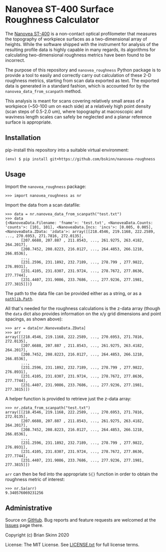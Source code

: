 Nanovea ST-400 Surface Roughness Calculator
===================

The [Nanovea ST-400](https://nanovea.com/instruments/st400/) is a non-contact optical profilometer that
measures the topography of workpiece surfaces as a two-dimensional array of heights.
While the software shipped with the instrument for analysis of the resulting
profile data is highly capable in many regards, its algorithms for calculating
two-dimensional roughness metrics have been found to be incorrect.

The purpose of this repository and `nanovea_roughness` Python package is
to provide a tool to easily and correctly carry out calculation of these
2-D roughness metrics, starting from scan data exported as text. The exported
data is generated in a standard fashion, which is accounted for by the
`nanovea_data_from_scanpath` method.

This analysis is meant for scans covering relatively small areas of a workpiece
(~50-100 um on each side) at a relatively high point density (scan steps of
0.5-2.0 um), where topography at macroscopic and waviness length scales
can safely be neglected and a planar reference surface is appropriate.

Installation
-------

pip-install this repository into a suitable virtual environment:

```
(env) $ pip install git+https://github.com/bskinn/nanovea-roughness
```

Usage
-----

Import the `nanovea_roughness` package:

```
>>> import nanovea_roughness as nr
```

Import the data from a scan datafile:

```
>>> data = nr.nanovea_data_from_scanpath("test.txt")
>>> data
{<NanoveaData.Filename: 'fname'>: 'test.txt', <NanoveaData.Counts: 'counts'>: [101, 101], <NanoveaData.Incs: 'incs'>: [0.005, 0.005], <NanoveaData.ZData: 'zdata'>: array([[218.4546, 219.1168, 222.2589, ..., 270.6953, 271.7816, 272.0135],
       [207.6688, 207.887 , 211.8543, ..., 261.9275, 263.4182, 264.2017],
       [208.7452, 208.8223, 216.0127, ..., 264.4853, 266.1218, 266.8536],
       ...,
       [231.2596, 231.1892, 232.7189, ..., 278.799 , 277.9822, 276.8931],
       [231.4105, 231.8307, 231.9724, ..., 278.7672, 277.8636, 277.7744],
       [231.4407, 231.9086, 233.7686, ..., 277.9236, 277.1981, 277.3815]])}
```

The path to the data file can be provided either as a string, or as a
[`pathlib.Path`](https://docs.python.org/3/library/pathlib.html#pathlib.Path).

All that's needed for the roughness calculations is the z-data array
(though the `data` dict also provides information on the 
x/y grid dimensions and point spacings, as shown above):

```
>>> arr = data[nr.NanoveaData.ZData]
>>> arr
array([[218.4546, 219.1168, 222.2589, ..., 270.6953, 271.7816, 272.0135],
       [207.6688, 207.887 , 211.8543, ..., 261.9275, 263.4182, 264.2017],
       [208.7452, 208.8223, 216.0127, ..., 264.4853, 266.1218, 266.8536],
       ...,
       [231.2596, 231.1892, 232.7189, ..., 278.799 , 277.9822, 276.8931],
       [231.4105, 231.8307, 231.9724, ..., 278.7672, 277.8636, 277.7744],
       [231.4407, 231.9086, 233.7686, ..., 277.9236, 277.1981, 277.3815]])
```

A helper function is provided to retrieve just the z-data array:

```
>>> nr.zdata_from_scanpath("test.txt")
array([[218.4546, 219.1168, 222.2589, ..., 270.6953, 271.7816, 272.0135],
       [207.6688, 207.887 , 211.8543, ..., 261.9275, 263.4182, 264.2017],
       [208.7452, 208.8223, 216.0127, ..., 264.4853, 266.1218, 266.8536],
       ...,
       [231.2596, 231.1892, 232.7189, ..., 278.799 , 277.9822, 276.8931],
       [231.4105, 231.8307, 231.9724, ..., 278.7672, 277.8636, 277.7744],
       [231.4407, 231.9086, 233.7686, ..., 277.9236, 277.1981, 277.3815]])
```

`arr` can then be fed into the appropriate `S{}` function in order
to obtain the roughness metric of interest:

```
>>> nr.Sa(arr)
9.340576069231256
```

Administrative
-------

Source on [GitHub](https://github.com/bskinn/nanovea-roughness).  Bug reports
and feature requests are welcomed at the
[Issues](https://github.com/bskinn/nanovea-roughness/issues) page there.

Copyright (c) Brian Skinn 2020

License: The MIT License. See [LICENSE.txt](https://github.com/bskinn/nanovea-roughness/blob/master/LICENSE.txt)
for full license terms.
